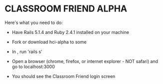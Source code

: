 # CLASSROOM FRIEND ALPHA

Here's what you need to do:

* Have Rails 5.1.4 and Ruby 2.4.1 installed on your machine

* Fork or download hci-alpha to some <directory>

* In <directory>, run 'rails s'

* Open a browser (chrome, firefox, or internet explorer - NOT safari) and go to localhost:3000

* You should see the Classroom Friend login screen
